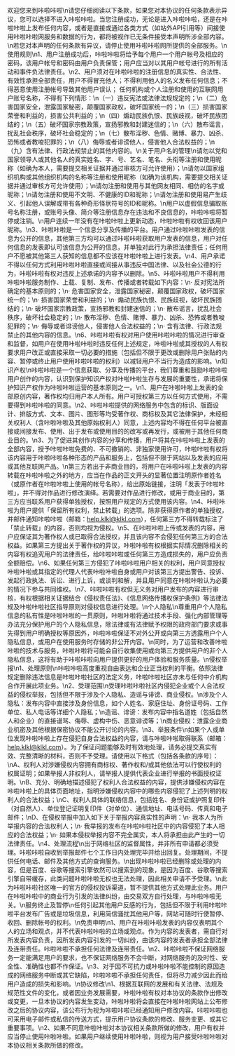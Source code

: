 欢迎您来到咔啦咔啦\n请您仔细阅读以下条款，如果您对本协议的任何条款表示异议，您可以选择不进入咔啦咔啦。当您注册成功，无论是进入咔啦咔啦，还是在咔啦咔啦上发布任何内容，或者是直接或通过各类方式（如站外API引用等）间接使用咔啦咔啦网服务和数据的行为，都将被视作已无条件接受本声明所涉全部内容。\n若您对本声明的任何条款有异议，请停止使用咔啦咔啦网所提供的全部服务。\n使用规则\n1、用户注册成功后，咔啦咔啦将给予每个用户一个用户帐号及相应的密码，该用户帐号和密码由用户负责保管；用户应当对以其用户帐号进行的所有活动和事件负法律责任。\n2、用户须对在咔啦咔啦的注册信息的真实性、合法性、有效性承担全部责任，用户不得冒充他人；不得利用他人的名义发布任何信息；不得恶意使用注册帐号导致其他用户误认； 任何机构或个人注册和使用的互联网用户账号名称，不得有下列情形：\n（一）违反宪法或法律法规规定的；\n（二）危害国家安全，泄露国家秘密，颠覆国家政权，破坏国家统一的；\n（三）损害国家荣誉和利益的，损害公共利益的；\n（四）煽动民族仇恨、民族歧视，破坏民族团结的；\n（五）破坏国家宗教政策，宣扬邪教和封建迷信的；\n（六）散布谣言，扰乱社会秩序，破坏社会稳定的；\n（七）散布淫秽、色情、赌博、暴力、凶杀、恐怖或者教唆犯罪的；\n（八）侮辱或者诽谤他人，侵害他人合法权益的；\n（九）含有法律、行政法规禁止的其他内容的。\n关于用户名的管理\n请勿以党和国家领导人或其他名人的真实姓名、字、号、艺名、笔名、头衔等注册和使用昵   称（如确为本人，需要提交相关证据并通过审核方可允许使用）；\n请勿以国家组织机构或其他组织机构的名称等注册和使用昵称（如确为该机构，需要提交相关证据并通过审核方可允许使用）；\n请勿注册和使用与其他网友相同、相仿的名字或昵称；\n请勿注册和使用不文明、不健康的ID和昵称；\n请勿注册和使用易产生歧义、引起他人误解或带有各种奇形怪状符号的ID和昵称。\n用户以虚假信息骗取账号名称注册，或账号头像、简介等注册信息存在违法和不良信息的，咔啦咔啦将暂停或注销。\n用户连续一年没有在咔啦咔啦上更新动态，咔啦咔啦有权收回该用户昵称。\n3、咔啦咔啦是一个信息分享及传播的平台。用户通过咔啦咔啦发表的信息为公开的信息，其他第三方均可以通过咔啦咔啦获取用户发表的信息，用户对任何信息的发表即认可该信息为公开的信息，并单独对此行为承担法律责任；任何用户不愿被其他第三人获知的信息都不应该在咔啦咔啦上进行发表。\n4、用户承诺不得以任何方式利用咔啦咔啦直接或间接从事违反中国法律、以及社会公德的行为，咔啦咔啦有权对违反上述承诺的内容予以删除。\n5、咔啦咔啦用户不得利用咔啦咔啦服务制作、上载、复制、发布、传播或者转载如下内容：\n·        反对宪法所确定的基本原则的；\n·        危害国家安全，泄露国家秘密，颠覆国家政权，破坏国家统一的；\n·        损害国家荣誉和利益的；\n·        煽动民族仇恨、民族歧视，破坏民族团结的；\n·        破坏国家宗教政策，宣扬邪教和封建迷信的；\n·        散布谣言，扰乱社会秩序，破坏社会稳定的；\n·        散布淫秽、色情、赌博、暴力、凶杀、恐怖或者教唆犯罪的；\n·        侮辱或者诽谤他人，侵害他人合法权益的；\n·        含有法律、行政法规禁止的其他内容的信息。\n6、咔啦咔啦有权对用户使用咔啦咔啦的情况进行审查和监督，如用户在使用咔啦咔啦时违反任何上述规定，咔啦咔啦或其授权的人有权要求用户改正或直接采取一切必要的措施（包括但不限于更改或删除用户张贴的内容、暂停或终止用户使用咔啦咔啦的权利）以减轻用户不当行为造成的影响。\n知识产权\n咔啦咔啦是一个信息获取、分享及传播的平台，我们尊重和鼓励咔啦咔啦用户创作的内容，认识到保护知识产权对咔啦咔啦生存与发展的重要性，承诺将保护知识产权作为咔啦咔啦运营的基本原则之一。\n1、用户在咔啦咔啦上发表的全部原创内容，著作权均归用户本人所有。用户可授权第三方以任何方式使用，不需要得到咔啦咔啦的同意。\n2、咔啦咔啦提供的网络服务中包含的标识、版面设计、排版方式、文本、图片、图形等均受著作权、商标权及其它法律保护，未经相关权利人（含咔啦咔啦及其他原始权利人）同意，上述内容均不得在任何平台被直接或间接发布、使用、出于发布或使用目的的改写或再发行，或被用于其他任何商业目的。\n3、为了促进其创作内容的分享和传播，用户将其在咔啦咔啦上发表的全部内容，授予咔啦咔啦免费的、不可撤销的、非独家使用许可，咔啦咔啦有权将该内容用于咔啦咔啦各种形态的产品和服务上，包括但不限于网站以及发表的应用或其他互联网产品。\n第三方若出于非商业目的，将用户在咔啦咔啦上发表的内容转载在咔啦咔啦之外的地方，应当在作品的正文开头的显著位置注明原作者姓名（或原作者在咔啦咔啦上使用的帐号名称），给出原始链接，注明「发表于咔啦咔啦」，并不得对作品进行修改演绎。若需要对作品进行修改，或用于商业目的，第三方应当联系用户获得单独授权，按照用户规定的方式使用该内容。\n4、咔啦咔啦为用户提供「保留所有权利，禁止转载」的选项。除非获得原作者的单独授权，并邮件通知咔啦咔啦（邮箱：help.klkl@klkl.com），任何第三方不得转载标注了「禁止转载」的内容，否则均视为侵权。\n5、在咔啦咔啦上传或发表的内容，用户应保证其为著作权人或已取得合法授权，并且该内容不会侵犯任何第三方的合法权益。如果第三方提出关于著作权的异议，咔啦咔啦有权根据实际情况删除相关的内容有权追究用户的法律责任，给咔啦咔啦或任何第三方造成损失的，用户应负责全额赔偿。\n6、如果任何第三方侵犯了咔啦咔啦用户相关的权利，用户同意授权咔啦咔啦或其指定的代理人代表咔啦咔啦自身或用户对该第三方提出警告、投诉、发起行政执法、诉讼、进行上诉，或谈判和解，并且用户同意在咔啦咔啦认为必要的情况下参与共同维权。\n7、咔啦咔啦有权但无义务对用户发布的内容进行审核，有权根据相关证据结合《侵权责任法》、《信息网络传播权保护条例》等法律法规及咔啦咔啦社区指导原则对侵权信息进行处理。\n个人隐私\n尊重用户个人隐私信息的私有性是咔啦咔啦的一贯原则，咔啦咔啦将通过技术手段、强化内部管理等办法充分保护用户的个人隐私信息，除法律或有法律赋予权限的政府部门要求或事先得到用户明确授权等原因外，咔啦咔啦保证不对外公开或向第三方透露用户个人隐私信息，或用户在使用服务时存储的非公开内容。\n同时，为了运营和改善咔啦咔啦的技术与服务，咔啦咔啦将可能会自行收集使用或向第三方提供用户的非个人隐私信息，这将有助于咔啦咔啦向用户提供更好的用户体验和服务质量。\n侵权举报\n1、处理原则\n咔啦咔啦高度重视自由表达和企业正当权利的平衡。依照法律规定删除违法信息是咔啦咔啦社区的法定义务，咔啦咔啦社区亦未与任何中介机构合作开展此项业务。\n2、受理范围\n受理咔啦咔啦社区内侵犯企业或个人合法权益的侵权举报，包括但不限于涉及个人隐私、造谣与诽谤、商业侵权。\n涉及个人隐私：发布内容中直接涉及身份信息，如个人姓名、家庭住址、身份证号码、工作单位、私人电话等详细个人隐私；\n造谣、诽谤：发布内容中指名道姓（包括自然人和企业）的直接谩骂、侮辱、虚构中伤、恶意诽谤等；\n商业侵权：泄露企业商业机密及其他根据保密协议不能公开讨论的内容。\n3、举报条件\n如果个人或单位发现咔啦咔啦上存在侵犯自身合法权益的内容，请与咔啦咔啦取得联系（邮箱：help.klkl@klkl.com）。为了保证问题能够及时有效地处理，请务必提交真实有效、完整清晰的材料，否则不予受理。请使用以下格式（包括各条款的序号）：\nA、权利人对涉嫌侵权内容拥有商标权、著作权和/或其他依法可以行使权利的权属证明；如果举报人非权利人，请举报人提供代表企业进行举报的书面授权证明。\nB、充分、明确地描述侵犯了权利人合法权益的内容，提供涉嫌侵权内容在咔啦咔啦上的具体页面地址，指明涉嫌侵权内容中的哪些内容侵犯了上述列明的权利人的合法权益；\nC、权利人具体的联络信息，包括姓名、身份证或护照复印件（对自然人）、单位登记证明复印件（对单位）、通信地址、电话号码、传真和电子邮件；\nD、在侵权举报中加入如下关于举报内容真实性的声明：\n·        我本人为所举报内容的合法权利人；\n·        我举报的发布在咔啦咔啦社区中的内容侵犯了本人相应的合法权益；\n·        如果本侵权举报内容不完全属实，本人将承担由此产生的一切法律责任。\n4、处理流程\n出于网络社区的监督属性，并非所有申请都必须受理。咔啦咔啦自收到举报邮件七个工作日内处理完毕并给出回复。处理期间，不提供任何电话、邮件及其他方式的查询服务。\n出现咔啦咔啦已经删除或处理的内容，但是百度、谷歌等搜索引擎依然可以搜索到的现象，是因为百度、谷歌等搜索引擎自带缓存，此类问题咔啦咔啦无权也无法处理，因此相关申请不予受理。\n此为咔啦咔啦社区唯一的官方的侵权投诉渠道，暂不提供其他方式处理此业务。用户在咔啦咔啦中的商业行为引发的法律纠纷，由交易双方自行处理，与咔啦咔啦无关。\n服务终止及暂停\n任何引起其他用户反感的行为，包括但不限于利用咔啦咔啦平台发布广告或是垃圾信息，利用简信骚扰其他用户等，网站可随时行使暂停、收回、删除帐号的权利。\n免责申明\n1、用户在咔啦咔啦发表的内容仅表明其个人的立场和观点，并不代表咔啦咔啦的立场或观点。作为内容的发表者，需自行对所发表内容负责，因所发表内容引发的一切纠纷，由该内容的发表者承担全部法律及连带责任。咔啦咔啦不承担任何法律及连带责任。\n2、咔啦咔啦不保证网络服务一定能满足用户的要求，也不保证网络服务不会中断，对网络服务的及时性、安全性、准确性也都不作保证。\n3、对于因不可抗力或咔啦咔啦不能控制的原因造成的网络服务中断或其它缺陷，咔啦咔啦不承担任何责任，但将尽力减少因此而给用户造成的损失和影响。\n协议修改\n1、根据互联网的发展和有关法律、法规及规范性文件的变化，或者因业务发展需要，咔啦咔啦有权对本协议的条款作出修改或变更，一旦本协议的内容发生变动，咔啦咔啦将会直接在咔啦咔啦网站上公布修改之后的协议内容，该公布行为视为咔啦咔啦已经通知用户修改内容。咔啦咔啦也可采用电子邮件或私信的传送方式，提示用户协议条款的修改、服务变更、或其它重要事项。\n2、如果不同意咔啦咔啦对本协议相关条款所做的修改，用户有权并应当停止使用咔啦咔啦。如果用户继续使用咔啦咔啦，则视为用户接受咔啦咔啦对本协议相关条款所做的修改。
